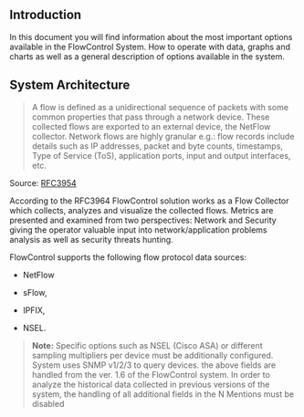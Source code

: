 ## Introduction

In this document you will find information about the most important options available in the FlowControl System. How to operate with data, graphs and charts as well as a general description of options available in the system. 

## System Architecture

> A flow is defined as a unidirectional sequence of packets with some common properties that pass through a network device.  These collected flows are exported to an external device, the NetFlow collector.  Network flows are highly granular e.g.: flow records include details such as IP addresses, packet and byte counts, timestamps, Type of Service (ToS), application ports, input and output interfaces, etc.

Source: [RFC3954](https://www.ietf.org/rfc/rfc3954.txt)

According to the RFC3964 FlowControl solution works as a Flow Collector which collects, analyzes and visualize the collected flows. Metrics are presented and examined from two perspectives: Network and Security giving the operator valuable input into network/application problems analysis as well as security threats hunting. 





[](../assets/sycope_flowcontrol_1_5.jpg)



FlowControl supports the following flow protocol data sources: 

- NetFlow 

- sFlow, 

- IPFIX,

- NSEL.


> **Note:** Specific options such as NSEL (Cisco ASA) or different sampling multipliers per device must be additionally configured. System uses SNMP v1/2/3 to query devices. the above fields are handled from the ver. 1.6 of the FlowControl system. In order to analyze the historical data collected  in previous versions of the system, the handling of all additional  fields in the N Mentions must be disabled

